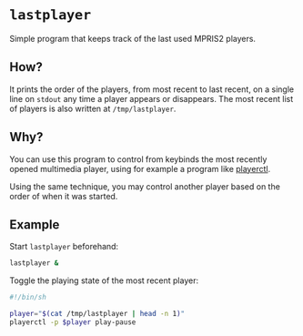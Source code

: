 # `lastplayer`

Simple program that keeps track of the last used MPRIS2 players.

## How?

It prints the order of the players, from most recent to last recent, on a single
line on `stdout` any time a player appears or disappears. The most recent list
of players is also written at `/tmp/lastplayer`.

## Why?

You can use this program to control from keybinds the most recently opened multimedia player, using for example a program like [playerctl][playerctl].

[playerctl]: https://github.com/acrisci/playerctl

Using the same technique, you may control another player based on the order of
when it was started.

## Example

Start `lastplayer` beforehand:

```bash
lastplayer &
```

Toggle the playing state of the most recent player:

```bash
#!/bin/sh

player="$(cat /tmp/lastplayer | head -n 1)"
playerctl -p $player play-pause
```
